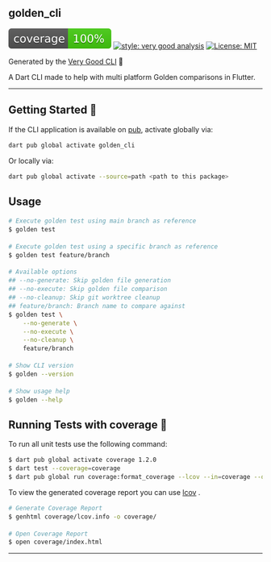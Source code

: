 ## golden_cli

![coverage][coverage_badge]
[![style: very good analysis][very_good_analysis_badge]][very_good_analysis_link]
[![License: MIT][license_badge]][license_link]

Generated by the [Very Good CLI][very_good_cli_link] 🤖

A Dart CLI made to help with multi platform Golden comparisons in Flutter.

---

## Getting Started 🚀

If the CLI application is available on [pub](https://pub.dev), activate globally via:

```sh
dart pub global activate golden_cli
```

Or locally via:

```sh
dart pub global activate --source=path <path to this package>
```

## Usage

```sh
# Execute golden test using main branch as reference
$ golden test

# Execute golden test using a specific branch as reference
$ golden test feature/branch

# Available options
## --no-generate: Skip golden file generation
## --no-execute: Skip golden file comparison
## --no-cleanup: Skip git worktree cleanup
## feature/branch: Branch name to compare against
$ golden test \
    --no-generate \
    --no-execute \
    --no-cleanup \
    feature/branch

# Show CLI version
$ golden --version

# Show usage help
$ golden --help
```

## Running Tests with coverage 🧪

To run all unit tests use the following command:

```sh
$ dart pub global activate coverage 1.2.0
$ dart test --coverage=coverage
$ dart pub global run coverage:format_coverage --lcov --in=coverage --out=coverage/lcov.info
```

To view the generated coverage report you can use [lcov](https://github.com/linux-test-project/lcov)
.

```sh
# Generate Coverage Report
$ genhtml coverage/lcov.info -o coverage/

# Open Coverage Report
$ open coverage/index.html
```

---

[coverage_badge]: coverage_badge.svg
[license_badge]: https://img.shields.io/badge/license-MIT-blue.svg
[license_link]: https://opensource.org/licenses/MIT
[very_good_analysis_badge]: https://img.shields.io/badge/style-very_good_analysis-B22C89.svg
[very_good_analysis_link]: https://pub.dev/packages/very_good_analysis
[very_good_cli_link]: https://github.com/VeryGoodOpenSource/very_good_cli